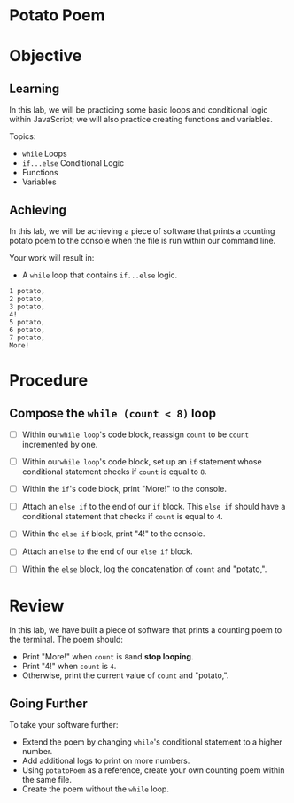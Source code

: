 # Potato Poem

# Objective

## Learning

In this lab, we will be practicing some basic loops and conditional logic within JavaScript; we will also practice creating functions and variables.

Topics:

- `while` Loops
- `if...else` Conditional Logic
- Functions
- Variables

## Achieving

In this lab, we will be achieving a piece of software that prints a counting potato poem to the console when the file is run within our command line.

Your work will result in:

- A `while` loop that contains `if...else` logic.

```
1 potato,
2 potato,
3 potato,
4!
5 potato,
6 potato,
7 potato,
More!
```


# Procedure


## Compose the `while (count < 8)` loop

- [ ] Within our`while loop`'s code block, reassign `count` to be `count` incremented by one.
- [ ] Within our`while loop`'s code block, set up an `if` statement whose conditional statement checks if `count` is equal to `8`.
- [ ] Within the `if`'s code block, print "More!" to the console.
- [ ] Attach an `else if` to the end of our `if` block. This `else if` should have a conditional statement that checks if `count` is equal to `4`.
- [ ] Within the `else if` block, print "4!" to the console.
- [ ] Attach an `else` to the end of our `else if` block. 
- [ ] Within the `else` block, log the concatenation of `count` and "potato,".


# Review

In this lab, we have built a piece of software that prints a counting poem to the terminal. The poem should:

- Print "More!" when `count` is `8`and **stop looping**.
- Print "4!" when `count` is `4`.
- Otherwise, print the current value of `count` and "potato,".

## Going Further

To take your software further:

- Extend the poem by changing `while`'s conditional statement to a higher number.
- Add additional logs to print on more numbers.
- Using `potatoPoem` as a reference, create your own counting poem within the same file.
- Create the poem without the `while` loop.
